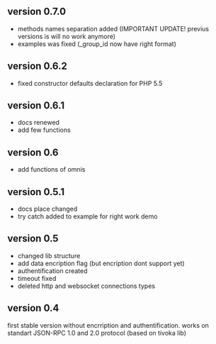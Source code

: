 ## version 0.7.0
- methods names separation added (IMPORTANT UPDATE! previus versions is will no work anymore)
- examples was fixed (_group_id now have right format)

## version 0.6.2
- fixed constructor defaults declaration for PHP 5.5

## version 0.6.1
- docs renewed
- add few functions

## version 0.6
- add functions of omnis

## version 0.5.1
- docs place changed
- try catch added to example for right work demo

## version 0.5
- changed lib structure
- add data encription flag (but encription dont support yet)
- authentification created
- timeout fixed
- deleted http and websocket connections types

## version 0.4
first stable version without encrription and authentification.
works on standart JSON-RPC 1.0 and 2.0 protocol (based on tivoka lib)